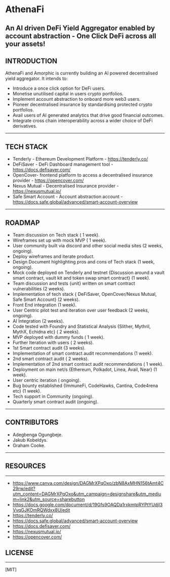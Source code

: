 # AthenaFi
An AI driven DeFi Yield Aggregator enabled by account abstraction - One Click DeFi across all your assets!
-----------------------------------------------------------------

## INTRODUCTION
AthenaFi and Amorphic is currently building an AI powered decentralised yield aggregator. It intends to:
+ Introduce a once click option for DeFi users.
+ Monetise unutilised capital in users crypto portfolios.
+ Implement account abstraction to onboard more web3 users.
+ Pioneer decentralised insurance by standardising protected crypto portfolios.
+ Avail users of AI generated analytics that drive good financial outcomes.
+ Integrate cross chain interoperability across a wider choice of DeFi derivatives.
----------------------------------------------------------------------------------

## TECH STACK
+ Tenderly - Ethereum Development Platform - https://tenderly.co/
+ DeFiSaver - DeFi Dashboard management tool - https://docs.defisaver.com/
+ OpenCover- frontend platform to access a decentralised insurance provider - https://opencover.com/
+ Nexus Mutual - Decentralised Insurance provider - https://nexusmutual.io/
+ Safe Smart Account - Account abstraction account - https://docs.safe.global/advanced/smart-account-overview
----------------------------------------------------------

## ROADMAP
+ Team discussion on Tech stack ( 1 week).
+ Wireframes set up with mock MVP ( 1 week).
+ User community built via discord and other social media sites (2 weeks, ongoing).
+ Deploy wireframes and iterate product.
+ Design Document highlighting pros and cons of Tech stack (1 week, ongoing).
+ Mock code deployed on Tenderly and testnet {Discussion around a vault smart contract, vault kit and token swap smart contract} (1 week).
+ Team discussion and tests {unit} written on smart contract vulnerabilities (2 weeks).
+ Implementation of tech stack { DeFiSaver, OpenCover/Nexus Mutual, Safe Smart Account} (2 weeks).
+ Front End integration (1 week).
+ User Centric pilot test and iteration over user feedback (2 weeks, ongoing).
+ AI Integration (2 weeks).
+ Code tested with Foundry and Statistical Analysis {Slither, Mythril, MythX, Echidna etc}  ( 2 weeks).
+ MVP deployed with dummy funds ( 1 week).
+ Further Iteration with users ( 2 weeks).
+ 1st Smart contract audit (3 weeks).
+ Implementation of smart contract audit recommendations (1 week).
+ 2nd smart contract audit ( 2 weeks).
+ Implementation of 2nd smart contract audit recommendations ( 1 week).
+ Deployment on main net/s {Ethereum, Polkadot, Linea, Avail, Near} (1 week).
+ User centric iteration ( ongoing).
+ Bug bounty established {ImmuneFi, CodeHawks, Cantina, Code4rena etc} (1 week).
+ Tech support in Community (ongoing).
+ Quarterly smart contract audit (ongoing).
--------------------------------

## CONTRIBUTORS
+ Adegbenga Ogungbeje.
+ Jakub Kobeldys.
+ Graham Cooke.
----------------------

## RESOURCES
------------
+ https://www.canva.com/design/DAGMrXPqOxo/zbN8AxMHN156tAmt4C29rw/edit?utm_content=DAGMrXPqOxo&utm_campaign=designshare&utm_medium=link2&utm_source=sharebutton
+ https://docs.google.com/document/d/19Gfs9OAQDa1rxkmtpRYPtYUdjI3VvqGJKOmRQWdxx8U/edit
+ https://tenderly.co/
+ https://docs.safe.global/advanced/smart-account-overview
+ https://docs.defisaver.com/
+ https://nexusmutual.io/
+ https://opencover.com/

## LICENSE
----------
[MIT]



